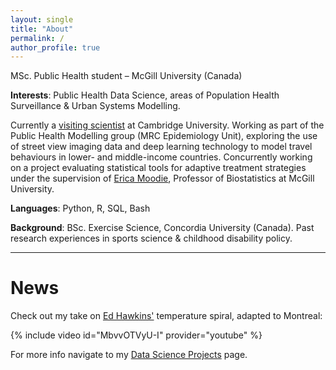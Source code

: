 ```yaml
---
layout: single
title: "About"
permalink: /
author_profile: true
---
```


MSc. Public Health student – McGill University (Canada)

**Interests**: Public Health Data Science, areas of Population Health Surveillance & Urban Systems Modelling.

Currently a [visiting scientist](http://www.mrc-epid.cam.ac.uk/people/luca-martial/) at Cambridge University. Working as part of the Public Health Modelling group (MRC Epidemiology Unit), exploring the use of street view imaging data and deep learning technology to model travel behaviours in lower- and middle-income countries. Concurrently working on a project evaluating statistical tools for adaptive treatment strategies under the supervision of [Erica Moodie](http://www.ericamoodie.com), Professor of Biostatistics at McGill University.

**Languages**: Python, R, SQL, Bash

**Background**: BSc. Exercise Science, Concordia University (Canada). 
Past research experiences in sports science & childhood disability policy.

------

# News

Check out my take on [Ed Hawkins'](http://www.met.reading.ac.uk/~ed/home/index.php) temperature spiral, adapted to Montreal:

{% include video id="MbvvOTVyU-I" provider="youtube" %}

For more info navigate to my [Data Science Projects](https://luca-martial.github.io/projects/) page.